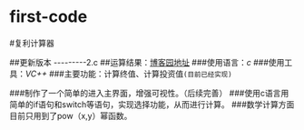 # first-code
#复利计算器

##更新版本 ---------2.c
##运算结果：[博客园地址](http://www.cnblogs.com/cjh123/p/5272001.html) 
###使用语言：*c*
###使用工具：*VC++*
###主要功能：计算终值、计算投资值`(目前已经实现)`

###制作了一个简单的进入主界面，增强可视性。（后续完善）
###使用c语言用简单的if语句和switch等语句，实现选择功能，从而进行计算。
###数学计算方面目前只用到了pow（x,y）幂函数。
